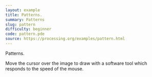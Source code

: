```yaml
---
layout: example
title: Patterns.
summary: Patterns
slug: pattern
difficulty: beginner
code: pattern.pde
source: https://processing.org/examples/pattern.html
---
```


Patterns. 

 Move the cursor over the image to draw with a software tool which responds to the speed of the mouse.
